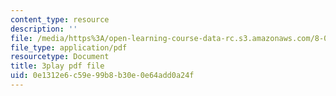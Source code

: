 ```yaml
---
content_type: resource
description: ''
file: /media/https%3A/open-learning-course-data-rc.s3.amazonaws.com/8-03sc-physics-iii-vibrations-and-waves-fall-2016/0e1312e6c59e99b8b30e0e64add0a24f_BX4QPdP7fT8.pdf
file_type: application/pdf
resourcetype: Document
title: 3play pdf file
uid: 0e1312e6-c59e-99b8-b30e-0e64add0a24f
---
```

